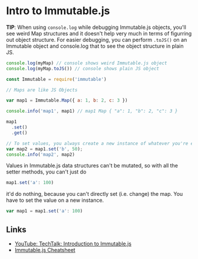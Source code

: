 # Intro to Immutable.js

**TIP**: When using `console.log` while debugging Immutable.js objects, you'll see weird Map structures and it doesn't help very much in terms of figurring out object structure. For easier debugging, you can perform `.toJS()` on an Immutable object and console.log that to see the object structure in plain JS.

```javascript
console.log(myMap) // console shows weird Immutable.js object
console.log(myMap.toJS()) // console shows plain JS object
```

```javascript
const Immutable = require('immutable')

// Maps are like JS Objects

var map1 = Immutable.Map({ a: 1, b: 2, c: 3 })

console.info('map1', map1) // map1 Map { "a": 1, "b": 2, "c": 3 }

map1
  .set()
  .get()

// To set values, you always create a new instance of whatever you're editing
var map2 = map1.set('b', 50);
console.info('map2', map2)
```


Values in Immutable.js data structures can't be mutated, so with all the setter methods, you can't just do 

```javascript
map1.set('a': 100)
```

it'd do nothing, because you can't directly set (i.e. change) the map. You have to set the value on a new instance.

```javascript
var map1 = map1.set('a': 100)
```



Links
---
- [YouTube: TechTalk: Introduction to Immutable.js](https://www.youtube.com/watch?v=1AITIyArG78)
- [Immutable.js Cheatsheet](http://ricostacruz.com/cheatsheets/immutable-js.html)
